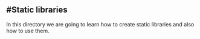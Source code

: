 #Static libraries
---
In this directory we are going to learn how to create static libraries and also how to use them.

